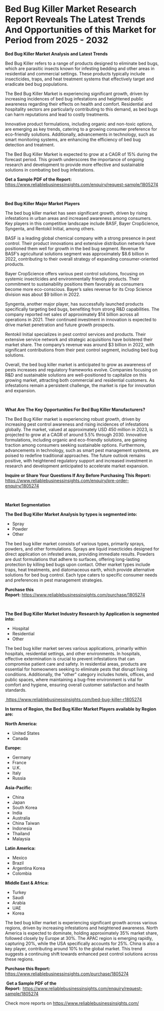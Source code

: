<p><h1>Bed Bug Killer Market Research Report Reveals The Latest Trends And Opportunities of this Market for Period from 2025 - 2032</h1></p><p><strong>Bed Bug Killer Market Analysis and Latest Trends</strong></p>
<p><p>Bed Bug Killer refers to a range of products designed to eliminate bed bugs, which are parasitic insects known for infesting bedding and other areas in residential and commercial settings. These products typically include insecticides, traps, and heat treatment systems that effectively target and eradicate bed bug populations.</p><p>The Bed Bug Killer Market is experiencing significant growth, driven by increasing incidences of bed bug infestations and heightened public awareness regarding their effects on health and comfort. Residential and hospitality sectors are particularly contributing to this demand, as bed bugs can harm reputations and lead to costly treatments. </p><p>Innovative product formulations, including organic and non-toxic options, are emerging as key trends, catering to a growing consumer preference for eco-friendly solutions. Additionally, advancements in technology, such as smart monitoring systems, are enhancing the efficiency of bed bug detection and treatment.</p><p>The Bed Bug Killer Market is expected to grow at a CAGR of 15% during the forecast period. This growth underscores the importance of ongoing research and development to provide more effective and sustainable solutions in combating bed bug infestations.</p></p>
<p><strong>Get a Sample PDF of the Report:&nbsp;</strong> <a href="https://www.reliablebusinessinsights.com/enquiry/request-sample/1805274?utm_campaign=2794&utm_medium=2&utm_source=Github&utm_content=ia&utm_term=07032025&utm_id=bed-bug-killer">https://www.reliablebusinessinsights.com/enquiry/request-sample/1805274</a></p>
<p>&nbsp;</p>
<p><strong>Bed Bug Killer Major Market Players</strong></p>
<p><p>The bed bug killer market has seen significant growth, driven by rising infestations in urban areas and increased awareness among consumers. Key players in this competitive landscape include BASF, Bayer CropScience, Syngenta, and Rentokil Initial, among others.</p><p>BASF is a leading global chemical company with a strong presence in pest control. Their product innovations and extensive distribution network have positioned them well for growth in the bed bug segment. Revenue for BASF’s agricultural solutions segment was approximately $8.6 billion in 2022, contributing to their overall strategy of expanding consumer-oriented products.</p><p>Bayer CropScience offers various pest control solutions, focusing on systemic insecticides and environmentally friendly products. Their commitment to sustainability positions them favorably as consumers become more eco-conscious. Bayer’s sales revenue for its Crop Science division was about $9 billion in 2022.</p><p>Syngenta, another major player, has successfully launched products specifically targeting bed bugs, benefiting from strong R&D capabilities. The company reported net sales of approximately $14 billion across all operations in 2021. Their continued investment in innovation is expected to drive market penetration and future growth prospects.</p><p>Rentokil Initial specializes in pest control services and products. Their extensive service network and strategic acquisitions have bolstered their market share. The company’s revenue was around $3 billion in 2022, with significant contributions from their pest control segment, including bed bug solutions.</p><p>Overall, the bed bug killer market is anticipated to grow as awareness of pests increases and regulatory frameworks evolve. Companies focusing on R&D and sustainable solutions are well-positioned to capitalize on this growing market, attracting both commercial and residential customers. As infestations remain a persistent challenge, the market is ripe for innovation and expansion.</p></p>
<p>&nbsp;</p>
<p><strong>What Are The Key Opportunities For Bed Bug Killer Manufacturers?</strong></p>
<p><p>The Bed Bug Killer market is experiencing robust growth, driven by increasing pest control awareness and rising incidences of infestations globally. The market, valued at approximately USD 450 million in 2023, is projected to grow at a CAGR of around 5.5% through 2030. Innovative formulations, including organic and eco-friendly solutions, are gaining traction among consumers seeking sustainable options. Furthermore, advancements in technology, such as smart pest management systems, are poised to redefine traditional approaches. The future outlook remains positive, with heightened regulatory support and increased investment in research and development anticipated to accelerate market expansion.</p></p>
<p><strong>Inquire or Share Your Questions If Any Before Purchasing This Report:</strong> <a href="https://www.reliablebusinessinsights.com/enquiry/pre-order-enquiry/1805274?utm_campaign=2794&utm_medium=2&utm_source=Github&utm_content=ia&utm_term=07032025&utm_id=bed-bug-killer">https://www.reliablebusinessinsights.com/enquiry/pre-order-enquiry/1805274</a></p>
<p>&nbsp;</p>
<p><strong>Market Segmentation</strong></p>
<p><strong>The Bed Bug Killer Market Analysis by types is segmented into:</strong></p>
<p><ul><li>Spray</li><li>Powder</li><li>Other</li></ul></p>
<p><p>The bed bug killer market consists of various types, primarily sprays, powders, and other formulations. Sprays are liquid insecticides designed for direct application on infested areas, providing immediate results. Powders are dust formulations that adhere to surfaces, offering long-lasting protection by killing bed bugs upon contact. Other market types include traps, heat treatments, and diatomaceous earth, which provide alternative solutions for bed bug control. Each type caters to specific consumer needs and preferences in pest management strategies.</p></p>
<p><strong>Purchase this Report:&nbsp;</strong><a href="https://www.reliablebusinessinsights.com/purchase/1805274?utm_campaign=2794&utm_medium=2&utm_source=Github&utm_content=ia&utm_term=07032025&utm_id=bed-bug-killer">https://www.reliablebusinessinsights.com/purchase/1805274</a></p>
<p>&nbsp;</p>
<p><strong>The Bed Bug Killer Market Industry Research by Application is segmented into:</strong></p>
<p><ul><li>Hospital</li><li>Residential</li><li>Other</li></ul></p>
<p><p>The bed bug killer market serves various applications, primarily within hospitals, residential settings, and other environments. In hospitals, effective extermination is crucial to prevent infestations that can compromise patient care and safety. In residential areas, products are essential for homeowners seeking to eliminate pests that disrupt living conditions. Additionally, the "other" category includes hotels, offices, and public spaces, where maintaining a bug-free environment is vital for comfort and hygiene, ensuring overall customer satisfaction and health standards.</p></p>
<p><a href="https://www.reliablebusinessinsights.com/bed-bug-killer-r1805274?utm_campaign=2794&utm_medium=2&utm_source=Github&utm_content=ia&utm_term=07032025&utm_id=bed-bug-killer">&nbsp;https://www.reliablebusinessinsights.com/bed-bug-killer-r1805274</a></p>
<p><strong>In terms of Region, the Bed Bug Killer Market Players available by Region are:</strong></p>
<p>
    <p> <strong> North America: </strong>
        <ul>
            <li>United States</li>
            <li>Canada</li>
        </ul>
        </p> 
    <p> <strong> Europe: </strong>
        <ul>
            <li>Germany</li>
            <li>France</li>
            <li>U.K.</li>
            <li>Italy</li>
            <li>Russia</li>
        </ul>
        </p> 
    <p> <strong> Asia-Pacific: </strong>
        <ul>
            <li>China</li>
            <li>Japan</li>
            <li>South Korea</li>
            <li>India</li>
            <li>Australia</li>
            <li>China Taiwan</li>
            <li>Indonesia</li>
            <li>Thailand</li>
            <li>Malaysia</li>
        </ul>
        </p> 
    <p> <strong> Latin America: </strong>
        <ul>
            <li>Mexico</li>
            <li>Brazil</li>
            <li>Argentina Korea</li>
            <li>Colombia</li>
        </ul>
        </p> 
    <p> <strong> Middle East & Africa: </strong>
        <ul>
            <li>Turkey</li>
            <li>Saudi</li>
            <li>Arabia</li>
            <li>UAE</li>
            <li>Korea</li>
        </ul>
    </p>
    </p>
<p><p>The bed bug killer market is experiencing significant growth across various regions, driven by increasing infestations and heightened awareness. North America is expected to dominate, holding approximately 35% market share, followed closely by Europe at 30%. The APAC region is emerging rapidly, capturing 20%, while the USA specifically accounts for 25%. China is also a key player, contributing around 10% to the global market. This trend suggests a continuing shift towards enhanced pest control solutions across these regions.</p></p>
<p><strong>Purchase this Report: </strong><a href="https://www.reliablebusinessinsights.com/purchase/1805274?utm_campaign=2794&utm_medium=2&utm_source=Github&utm_content=ia&utm_term=07032025&utm_id=bed-bug-killer">https://www.reliablebusinessinsights.com/purchase/1805274</a></p>
<p>&nbsp;<strong>Get a Sample PDF of the Report:&nbsp;&nbsp;</strong><a href="https://www.reliablebusinessinsights.com/enquiry/request-sample/1805274?utm_campaign=2794&utm_medium=2&utm_source=Github&utm_content=ia&utm_term=07032025&utm_id=bed-bug-killer">https://www.reliablebusinessinsights.com/enquiry/request-sample/1805274</a></p>
<p><strong></strong></p>
<p>Check more reports on <a href="https://www.reliablebusinessinsights.com/?utm_campaign=2794&utm_medium=2&utm_source=Github&utm_content=ia&utm_term=07032025&utm_id=bed-bug-killer">https://www.reliablebusinessinsights.com/</a></p>